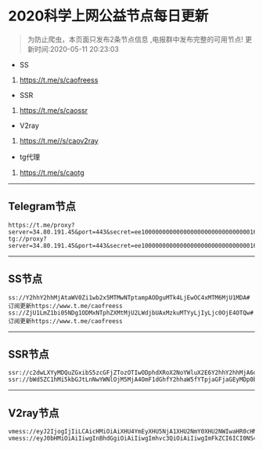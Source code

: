 
# 2020科学上网公益节点每日更新

>为防止爬虫，本页面只发布2条节点信息 ,电报群中发布完整的可用节点!
更新时间:2020-05-11 20:23:03

- SS     
1. https://t.me/s/caofreess
- SSR
1. https://t.me/s/caossr
- V2ray
1. https://t.me//s/caov2ray
- tg代理
1. https://t.me/s/caotg
----------


## Telegram节点

```
https://t.me/proxy?server=34.80.191.45&port=443&secret=ee100000000000000000000000000000016e6f64656a732e6f7267
tg://proxy?server=34.80.191.45&port=443&secret=ee100000000000000000000000000000016e6f64656a732e6f7267
```

----------


## SS节点

```
ss://Y2hhY2hhMjAtaWV0Zi1wb2x5MTMwNTptampAODguMTk4LjEwOC4xMTM6MjU1MDA#订阅更新https://www.t.me/caofreess
ss://ZjU1LmZ1bi05NDg1ODMxNTphZXMtMjU2LWdjbUAxMzkuMTYyLjIyLjc0OjE4OTQw#订阅更新https://www.t.me/caofreess

```
----------


## SSR节点

```
ssr://c2dwLXYyMDQuZGxibS5zcGFjZTozOTIwODphdXRoX2NoYWluX2E6Y2hhY2hhMjA6dGxzMS4yX3RpY2tldF9hdXRoOlFrUnJXR2hyLz9vYmZzcGFyYW09JnByb3RvcGFyYW09JnJlbWFya3M9NTVTMTVvcWw1NzZrUUdOaGIzTnpjdWF2ai1hWHBlYWJ0T2FXc0E9PSZncm91cD02SzZpNlppRjVwdTA1cGF3YUhSMGNITTZMeTkzZDNjdWRDNXRaUzlqWVc5emMzST0=
ssr://bWd5ZC1hMi5kbGJtLnNwYWNlOjM5MjA4OmF1dGhfY2hhaW5fYTpjaGFjaGEyMDp0bHMxLjJfdGlja2V0X2F1dGg6UWtScldHaHIvP29iZnNwYXJhbT0mcHJvdG9wYXJhbT0mcmVtYXJrcz01NVMxNW9xbDU3NmtRR05oYjNOemN1YXZqLWFYcGVhYnRPYVdzQT09Jmdyb3VwPTZLNmk2WmlGNXB1MDVwYXdhSFIwY0hNNkx5OTNkM2N1ZEM1dFpTOWpZVzl6YzNJPQ==

```
----------



## V2ray节点
```
vmess://eyJ2IjogIjIiLCAicHMiOiAiXHU4YmEyXHU5NjA1XHU2NmY0XHU2NWIwaHR0cHM6Ly93d3cudC5tZS9jYW92MnJheSIsICJhZGQiOiAiNnlhc3J5OGM3LnVzLWNuMi50cmFkZXdpbmQubGluayIsICJwb3J0IjogIjQ0MyIsICJpZCI6ICI5ODVmNWMxZC0wZWRkLTQ0MGYtODExZS1jNzcyYWQzY2FlMWIiLCAiYWlkIjogIjAiLCAibmV0IjogIndzIiwgInR5cGUiOiAibm9uZSIsICJob3N0IjogIjZ5YXNyeThjNy51cy1jbjIudHJhZGV3aW5kLmxpbmsiLCAicGF0aCI6ICIvamU1eDNwQk4xdmV6M05RdWROa0IiLCAidGxzIjogInRscyJ9
vmess://eyJ0bHMiOiAiIiwgInBhdGgiOiAiIiwgImhvc3QiOiAiIiwgImFkZCI6ICI0NS45My4yMTYuMjA2IiwgIm5ldCI6ICJ0Y3AiLCAicG9ydCI6ICIxODU4OCIsICJwcyI6ICJcdTc1MzVcdTYyYTVcdTdmYTRAY2FvdjJyYXlcdTZiY2ZcdTY1ZTVcdTY2ZjRcdTY1YjAiLCAibWV0aG9kIjogIm5vbmUiLCAidiI6ICIyIiwgImlkIjogIjY0YzQ4OTBmLWIwY2ItZTZiMy1hZjlhLTgwMGE0ZDAxY2VhYiIsICJhaWQiOiAiMCIsICJ0eXBlIjogIm5vbmUifQ==

```



